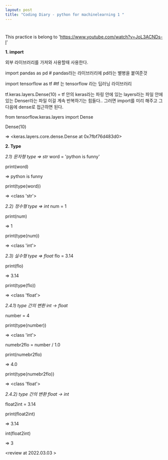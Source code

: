 ```yaml
---
layout: post
title: "Coding Diary - python for machinelearning 1 "
---
```


#
This practice is belong to  'https://www.youtube.com/watch?v=JoL3ACNDs-I'


**1. import**

외부 라이브러리를 가져와 사용할때 사용한다. 

import pandas as pd # pandas라는 라이브러리에 pd라는 별병을 붙여준것

import tensorflow as tf  #tf 는 tensorflow 라는 딥러닝 라이브러리

tf.keras.layers.Dense(10) 
 = tf 안의 keras라는 파링 안에 있는 layers라는 파일 안에있는 Denser라는 파일
   이걸 계속 반복하기는 힘들다..
   그러면 import를 미리 해주고 그 다음에 dense로 접근하면 된다. 

from tensorflow.keras.layers import Dense

Dense(10)

=> <keras.layers.core.dense.Dense at 0x7fbf76d483d0>


**2. Type**

*2.1) 문자형 type => str*
word = 'python is funny'

print(word)

=> python is funny

print(type(word)) 

=> <class 'str'>

*2.2) 정수형 type => int*
num = 1 

print(num)

=> 1

print(type(num))

=> <class 'int'>

*2.3) 실수형 type => float*
flo = 3.14

print(flo)

=> 3.14

print(type(flo))

=> <class 'float'>

*2.4.1) type 간의 변환 int -> float*

number = 4

print(type(number))

=> <class 'int'>

numebr2flo = number / 1.0

print(numebr2flo)

=> 4.0

print(type(numebr2flo))

=> <class 'float'>

*2.4.2) type 간의 변환 float -> int*

float2int = 3.14

print(float2int)

=> 3.14

int(float2int)

=> 3


<review at 2022.03.03 >
